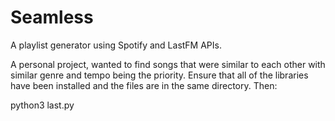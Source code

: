 # Seamless
A playlist generator using Spotify and LastFM APIs.

A personal project, wanted to find songs that were similar to each other with similar genre and tempo being the priority. Ensure that all of the libraries have been installed and the files are in the same directory. Then:

python3 last.py

